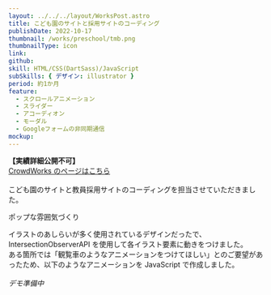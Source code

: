 ```yaml
---
layout: ../../../layout/WorksPost.astro
title: こども園のサイトと採用サイトのコーディング
publishDate: 2022-10-17
thumbnail: /works/preschool/tmb.png
thumbnailType: icon
link:
github:
skill: HTML/CSS(DartSass)/JavaScript
subSkills: { デザイン: illustrator }
period: 約1か月
feature:
  - スクロールアニメーション
  - スライダー
  - アコーディオン
  - モーダル
  - Googleフォームの非同期通信
mockup:
---
```


**【実績詳細公開不可】**  
<a class="bl_entry_blankLink" href='https://crowdworks.jp/public/employees/2210160' target="_blank" rel="noopener noreferrer">
CrowdWorks のページはこちら
</a>  
<br />
こども園のサイトと教員採用サイトのコーディングを担当させていただきました。

<p class="bl_entry_pointText">ポップな雰囲気づくり</p>

イラストのあしらいが多く使用されているデザインだったで、IntersectionObserverAPI を使用して各イラスト要素に動きをつけました。  
ある箇所では「観覧車のようなアニメーションをつけてほしい」とのご要望があったため、以下のようなアニメーションを JavaScript で作成しました。  
<br />
_デモ準備中_
